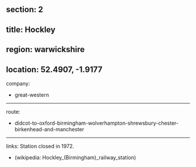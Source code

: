 section: 2
----
title: Hockley
----
region: warwickshire
----
location: 52.4907, -1.9177
----
company:
- great-western
----
route:
- didcot-to-oxford-birmingham-wolverhampton-shrewsbury-chester-birkenhead-and-manchester
----
links:
Station closed in 1972.
- (wikipedia: Hockley_&#x28;Birmingham&#x29;_railway_station)
